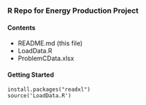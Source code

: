 ### R Repo for Energy Production Project
#### Contents
* README.md (this file)
* LoadData.R
* ProblemCData.xlsx

#### Getting Started
~~~~
install.packages("readxl")
source('LoadData.R')
~~~~
